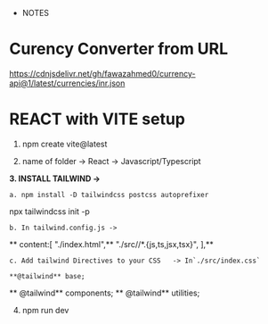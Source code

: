 * NOTES


# Curency Converter from URL

https://cdnjsdelivr.net/gh/fawazahmed0/currency-api@1/latest/currencies/inr.json


# REACT with VITE setup

1. npm create vite@latest

2. name of folder -> React -> Javascript/Typescript

  **3. INSTALL TAILWIND ->**

    a. npm install -D tailwindcss postcss autoprefixer
npx tailwindcss init -p

    b. In tailwind.config.js ->

**
    content:[
    "./index.html",**
    "./src//*.{js,ts,jsx,tsx}",
    ],**

    c. Add tailwind Directives to your CSS   -> In`./src/index.css`

    **@tailwind** base;
**
    @tailwind** components;
**
    @tailwind** utilities;

4. npm run dev
